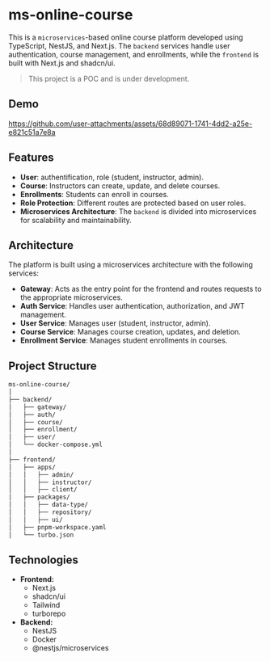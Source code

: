 # ms-online-course

This is a `microservices`-based online course platform developed using TypeScript, NestJS, and Next.js. The `backend` services handle user authentication, course management, and enrollments, while the `frontend` is built with Next.js and shadcn/ui.

> This project is a POC and is under development.

## Demo


https://github.com/user-attachments/assets/68d89071-1741-4dd2-a25e-e821c51a7e8a



## Features

- **User**: authentification, role (student, instructor, admin).
- **Course**: Instructors can create, update, and delete courses.
- **Enrollments**: Students can enroll in courses.
- **Role Protection**: Different routes are protected based on user roles.
- **Microservices Architecture**: The `backend` is divided into microservices for scalability and maintainability.

## Architecture

The platform is built using a microservices architecture with the following services:

- **Gateway**: Acts as the entry point for the frontend and routes requests to the appropriate microservices.
- **Auth Service**: Handles user authentication, authorization, and JWT management.
- **User Service**: Manages user (student, instructor, admin).
- **Course Service**: Manages course creation, updates, and deletion.
- **Enrollment Service**: Manages student enrollments in courses.

## Project Structure

```bash
ms-online-course/
│
├── backend/                    
│   ├── gateway/                
│   ├── auth/                   
│   ├── course/                 
│   ├── enrollment/             
│   ├── user/     
│   └── docker-compose.yml        
│
├── frontend/ 
│   ├── apps/  
│   │   ├── admin/                
│   │   ├── instructor/   
│   │   ├── client/   
│   ├── packages/  
│   │   ├── data-type/                
│   │   ├── repository/   
│   │   ├── ui/    
│   ├── pnpm-workspace.yaml    
│   └── turbo.json               

```

## Technologies

* **Frontend:**
    * Next.js
    * shadcn/ui
    * Tailwind
    * turborepo
* **Backend:**
    * NestJS
    * Docker
    * @nestjs/microservices
